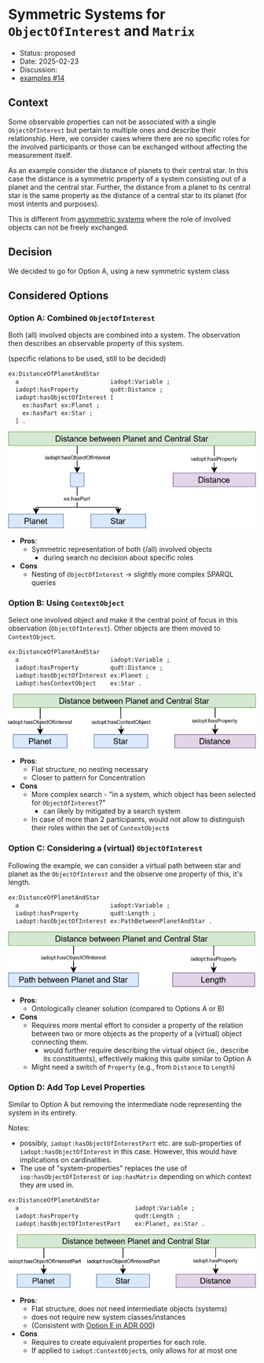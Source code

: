 # Symmetric Systems for `ObjectOfInterest` and `Matrix`

* Status: proposed
* Date: 2025-02-23
* Discussion:
* [examples #14](https://github.com/i-adopt/examples/issues/14)

## Context

Some observable properties can not be associated with a single `ObjectOfInterest` but pertain to multiple ones and describe their relationship.
Here, we consider cases where there are no specific roles for the involved participants or those can be exchanged without affecting the measurement itself.

As an example consider the distance of planets to their central star.
In this case the distance is a symmetric property of a system consisting out of a planet and the central star.
Further, the distance from a planet to its central star is the same property as the distance of a central star to its planet (for most intents and purposes).

This is different from [asymmetric systems](./001-asymmetricSystems.md) where the role of involved objects can not be freely exchanged.

## Decision

We decided to go for Option A, using a new symmetric system class

## Considered Options

### Option A: Combined `ObjectOfInterest`

Both (all) involved objects are combined into a system.
The observation then describes an observable property of this system.

(specific relations to be used, still to be decided)
```turtle
ex:DistanceOfPlanetAndStar
  a                          iadopt:Variable ;
  iadopt:hasProperty         qudt:Distance ;
  iadopt:hasObjectOfInterest [
    ex:hasPart ex:Planet ;
    ex:hasPart ex:Star ;
  ] .
```

![visual display Option A](./000/optionA.drawio.svg)

* **Pros**:
  * Symmetric representation of both (/all) involved objects
    * during search no decision about specific roles
* **Cons**
  * Nesting of `ObjectOfInterest` &rarr; slightly more complex SPARQL queries

### Option B: Using `ContextObject`

Select one involved object and make it the central point of focus in this observation (`ObjectOfInterest`).
Other objects are them moved to `ContextObject`.

```turtle
ex:DistanceOfPlanetAndStar
  a                          iadopt:Variable ;
  iadopt:hasProperty         qudt:Distance ;
  iadopt:hasObjectOfInterest ex:Planet ;
  iadopt:hasContextObject    ex:Star .
```

![visual display Option B](./000/optionB.drawio.svg)

* **Pros**:
  * Flat structure, no nesting necessary
  * Closer to pattern for Concentration
* **Cons**
  * More complex search - "in a system, which object has been selected for `ObjectOfInterest`?"
    * can likely by mitigated by a search system
  * In case of more than 2 participants, would not allow to distinguish their roles within the set of `ContextObject`s

### Option C: Considering a (virtual) `ObjectOfInterest`

Following the example, we can consider a virtual path between star and planet as the `ObjectOfInterest` and the observe one property of this, it's length.

```turtle
ex:DistanceOfPlanetAndStar
  a                          iadopt:Variable ;
  iadopt:hasProperty         qudt:Length ;
  iadopt:hasObjectOfInterest ex:PathBetweenPlanetAndStar .
```

![visual display Option C](./000/optionC.drawio.svg)

* **Pros**:
  * Ontologically cleaner solution (compared to Options A or B)
* **Cons**
  * Requires more mental effort to consider a property of the relation between two or more objects as the property of a (virtual) object connecting them.
    * would further require describing the virtual object (ie., describe its constituents), effectively making this quite similar to Option A
  * Might need a switch of `Property` (e.g., from `Distance` to `Length`)

### Option D: Add Top Level Properties

Similar to Option A but removing the intermediate node representing the system in its entirety.

Notes:
* possibly, `iadopt:hasObjectOfInterestPart` etc. are sub-properties of `iadopt:hasObjectOfInterest` in this case. However, this would have implications on cardinalities.
* The use of "system-properties" replaces the use of `iop:hasObjectOfInterest` or `iop:hasMatrix` depending on which context they are used in.

```turtle
ex:DistanceOfPlanetAndStar
  a                                 iadopt:Variable ;
  iadopt:hasProperty                qudt:Length ;
  iadopt:hasObjectOfInterestPart    ex:Planet, ex:Star .
```

![visual display Option D](./000/optionD.drawio.svg)

* **Pros**:
  * Flat structure, does not need intermediate objects (systems)
  * does not require new system classes/instances
  * (Consistent with [Option E in ADR 000](./000-symmetricSystems.md#option-d-add-top-level-properties))
* **Cons**
  * Requires to create equivalent properties for each role.
  * If applied to `iadopt:ContextObject`s, only allows for at most one

